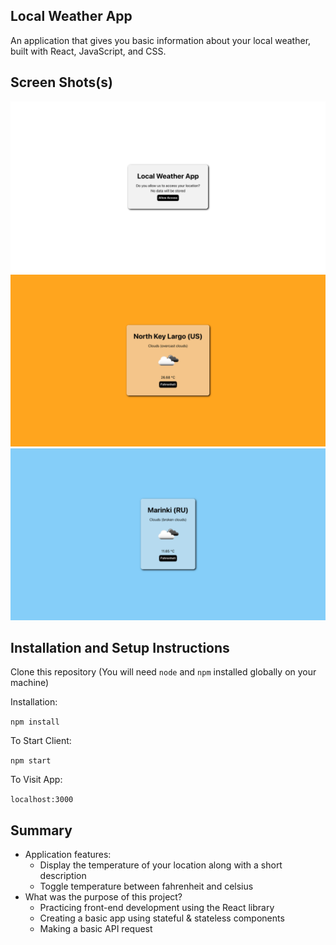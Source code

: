 ## Local Weather App

An application that gives you basic information about your local weather, built with React, JavaScript, and CSS.

## Screen Shots(s)

![screenshot1](public/screenshot1.png)
![screenshot2](public/screenshot2.png)
![screenshot3](public/screenshot3.png)

## Installation and Setup Instructions

Clone this repository (You will need `node` and `npm` installed globally on your machine)

Installation:

`npm install`

To Start Client:

`npm start`

To Visit App:

`localhost:3000`

## Summary

- Application features:
    - Display the temperature of your location along with a short description
    - Toggle temperature between fahrenheit and celsius
- What was the purpose of this project?
    - Practicing front-end development using the React library
    - Creating a basic app using stateful & stateless components
    - Making a basic API request